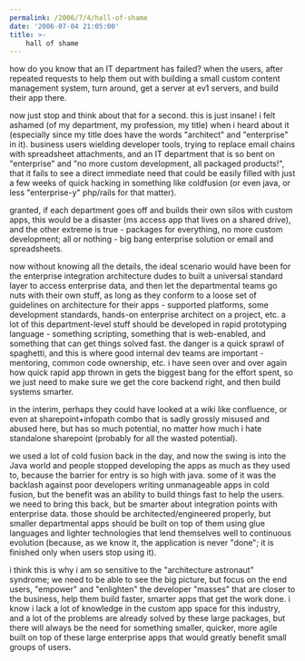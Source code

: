 ```yaml
---
permalink: /2006/7/4/hall-of-shame
date: '2006-07-04 21:05:00'
title: >-
    hall of shame
---
```


how do you know that an IT department has failed? when the users, after
repeated requests to help them out with building a small custom content
management system, turn around, get a server at ev1 servers, and build
their app there.

now just stop and think about that for a second. this is just insane! i
felt ashamed (of my department, my profession, my title) when i heard
about it (especially since my title does have the words "architect" and
"enterprise" in it). business users wielding developer tools, trying to
replace email chains with spreadsheet attachments, and an IT department
that is so bent on "enterprise" and "no more custom development, all
packaged products!", that it fails to see a direct immediate need that
could be easily filled with just a few weeks of quick hacking in
something like coldfusion (or even java, or less "enterprise-y"
php/rails for that matter).

granted, if each department goes off and builds their own silos with
custom apps, this would be a disaster (ms access app that lives on a
shared drive), and the other extreme is true - packages for everything,
no more custom development; all or nothing - big bang enterprise
solution or email and spreadsheets.

now without knowing all the details, the ideal scenario would have been
for the enterprise integration architecture dudes to built a universal
standard layer to access enterprise data, and then let the departmental
teams go nuts with their own stuff, as long as they conform to a loose
set of guidelines on architecture for their apps - supported platforms,
some development standards, hands-on enterprise architect on a project,
etc. a lot of this department-level stuff should be developed in rapid
prototyping language - something scripting, something that is
web-enabled, and something that can get things solved fast. the danger
is a quick sprawl of spaghetti, and this is where good internal dev
teams are important - mentoring, common code ownership, etc. i have seen
over and over again how quick rapid app thrown in gets the biggest bang
for the effort spent, so we just need to make sure we get the core
backend right, and then build systems smarter.

in the interim, perhaps they could have looked at a wiki like
confluence, or even at sharepoint+infopath combo that is sadly grossly
misused and abused here, but has so much potential, no matter how much i
hate standalone sharepoint (probably for all the wasted potential).

we used a lot of cold fusion back in the day, and now the swing is into
the Java world and people stopped developing the apps as much as they
used to, because the barrier for entry is so high with java. some of it
was the backlash against poor developers writing unmanageable apps in
cold fusion, but the benefit was an ability to build things fast to help
the users. we need to bring this back, but be smarter about integration
points with enterprise data. those should be architected/engineered
properly, but smaller departmental apps should be built on top of them
using glue languages and lighter technologies that lend themselves well
to continuous evolution (because, as we know it, the application is
never "done"; it is finished only when users stop using it).

i think this is why i am so sensitive to the "architecture astronaut"
syndrome; we need to be able to see the big picture, but focus on the
end users, "empower" and "enlighten" the developer "masses" that are
closer to the business, help them build faster, smarter apps that get
the work done. i know i lack a lot of knowledge in the custom app space
for this industry, and a lot of the problems are already solved by these
large packages, but there will always be the need for something smaller,
quicker, more agile built on top of these large enterprise apps that
would greatly benefit small groups of users.
